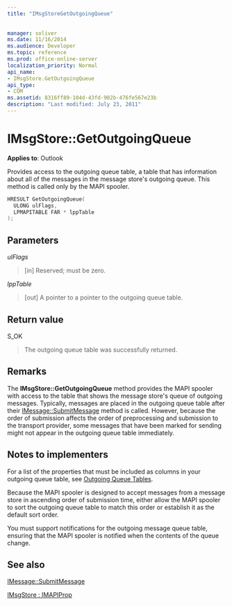 ```yaml
---
title: "IMsgStoreGetOutgoingQueue"
 
 
manager: soliver
ms.date: 11/16/2014
ms.audience: Developer
ms.topic: reference
ms.prod: office-online-server
localization_priority: Normal
api_name:
- IMsgStore.GetOutgoingQueue
api_type:
- COM
ms.assetid: 8316ff89-104d-43fd-902b-476fe567e23b
description: "Last modified: July 23, 2011"
---
```


# IMsgStore::GetOutgoingQueue

  
  
**Applies to**: Outlook 
  
Provides access to the outgoing queue table, a table that has information about all of the messages in the message store's outgoing queue. This method is called only by the MAPI spooler.
  
```cpp
HRESULT GetOutgoingQueue(
  ULONG ulFlags,
  LPMAPITABLE FAR * lppTable
);
```

## Parameters

 _ulFlags_
  
> [in] Reserved; must be zero.
    
 _lppTable_
  
> [out] A pointer to a pointer to the outgoing queue table.
    
## Return value

S_OK 
  
> The outgoing queue table was successfully returned.
    
## Remarks

The **IMsgStore::GetOutgoingQueue** method provides the MAPI spooler with access to the table that shows the message store's queue of outgoing messages. Typically, messages are placed in the outgoing queue table after their [IMessage::SubmitMessage](imessage-submitmessage.md) method is called. However, because the order of submission affects the order of preprocessing and submission to the transport provider, some messages that have been marked for sending might not appear in the outgoing queue table immediately. 
  
## Notes to implementers

For a list of the properties that must be included as columns in your outgoing queue table, see [Outgoing Queue Tables](outgoing-queue-tables.md). 
  
Because the MAPI spooler is designed to accept messages from a message store in ascending order of submission time, either allow the MAPI spooler to sort the outgoing queue table to match this order or establish it as the default sort order.
  
You must support notifications for the outgoing message queue table, ensuring that the MAPI spooler is notified when the contents of the queue change. 
  
## See also



[IMessage::SubmitMessage](imessage-submitmessage.md)
  
[IMsgStore : IMAPIProp](imsgstoreimapiprop.md)

